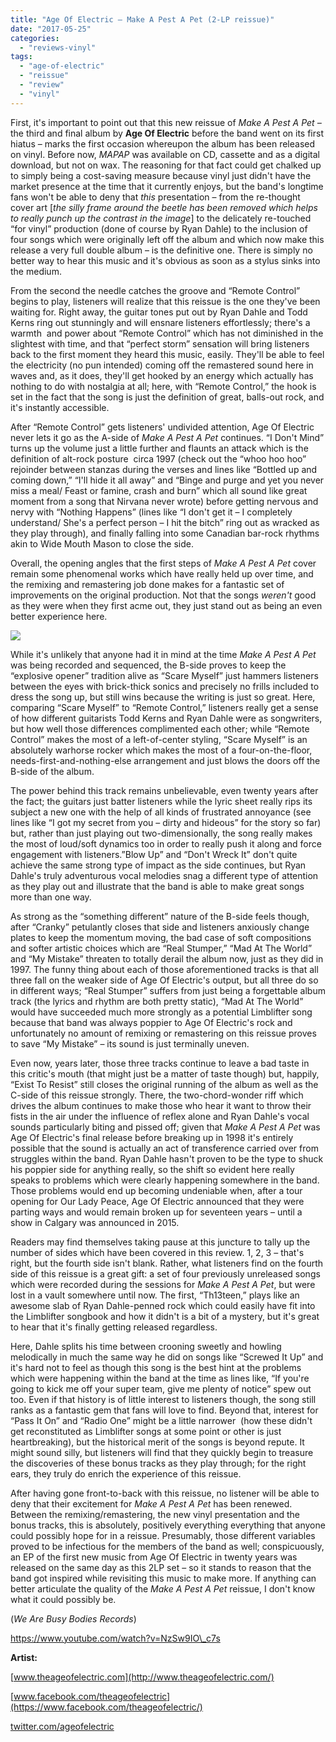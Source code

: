 ```yaml
---
title: "Age Of Electric – Make A Pest A Pet (2-LP reissue)"
date: "2017-05-25"
categories: 
  - "reviews-vinyl"
tags: 
  - "age-of-electric"
  - "reissue"
  - "review"
  - "vinyl"
---
```


First, it's important to point out that this new reissue of _Make A Pest A Pet –_ the third and final album by **Age Of Electric** before the band went on its first hiatus – marks the first occasion whereupon the album has been released on vinyl. Before now, _MAPAP_ was available on CD, cassette and as a digital download, but not on wax. The reasoning for that fact could get chalked up to simply being a cost-saving measure because vinyl just didn't have the market presence at the time that it currently enjoys, but the band's longtime fans won't be able to deny that _this_ presentation – from the re-thought cover art \[_the silly frame around the beetle has been removed which helps to really punch up the contrast in the image_\] to the delicately re-touched “for vinyl” production (done of course by Ryan Dahle) to the inclusion of four songs which were originally left off the album and which now make this release a very full double album – is the definitive one. There is simply no better way to hear this music and it's obvious as soon as a stylus sinks into the medium.

From the second the needle catches the groove and “Remote Control” begins to play, listeners will realize that this reissue is the one they've been waiting for. Right away, the guitar tones put out by Ryan Dahle and Todd Kerns ring out stunningly and will ensnare listeners effortlessly; there's a warmth  and power about “Remote Control” which has not diminished in the slightest with time, and that “perfect storm” sensation will bring listeners back to the first moment they heard this music, easily. They'll be able to feel the electricity (no pun intended) coming off the remastered sound here in waves and, as it does, they'll get hooked by an energy which actually has nothing to do with nostalgia at all; here, with “Remote Control,” the hook is set in the fact that the song is just the definition of great, balls-out rock, and it's instantly accessible.

After “Remote Control” gets listeners' undivided attention, Age Of Electric never lets it go as the A-side of _Make A Pest A Pet_ continues. “I Don't Mind” turns up the volume just a little further and flaunts an attack which is the definition of alt-rock posture  circa 1997 (check out the “whoo hoo hoo” rejoinder between stanzas during the verses and lines like “Bottled up and coming down,” “I'll hide it all away” and “Binge and purge and yet you never miss a meal/ Feast or famine, crash and burn” which all sound like great moment from a song that Nirvana never wrote) before getting nervous and nervy with “Nothing Happens” (lines like “I don't get it – I completely understand/ She's a perfect person – I hit the bitch” ring out as wracked as they play through), and finally falling into some Canadian bar-rock rhythms akin to Wide Mouth Mason to close the side.

Overall, the opening angles that the first steps of _Make A Pest A Pet_ cover remain some phenomenal works which have really held up over time, and the remixing and remastering job done makes for a fantastic set of improvements on the original production. Not that the songs _weren't_ good as they were when they first acme out, they just stand out as being an even better experience here.

![](https://hellbound.ca/wp-content/uploads/2017/05/Age-of-Electric.jpg)

While it's unlikely that anyone had it in mind at the time _Make A Pest A Pet_ was being recorded and sequenced, the B-side proves to keep the “explosive opener” tradition alive as “Scare Myself” just hammers listeners between the eyes with brick-thick sonics and precisely no frills included to dress the song up, but still wins because the writing is just so great. Here, comparing “Scare Myself” to “Remote Control,” listeners really get a sense of how different guitarists Todd Kerns and Ryan Dahle were as songwriters, but how well those differences complimented each other; while “Remote Control” makes the most of a left-of-center styling, “Scare Myself” is an absolutely warhorse rocker which makes the most of a four-on-the-floor, needs-first-and-nothing-else arrangement and just blows the doors off the B-side of the album.

The power behind this track remains unbelievable, even twenty years after the fact; the guitars just batter listeners while the lyric sheet really rips its subject a new one with the help of all kinds of frustrated annoyance (see lines like “I got my secret from you – dirty and hideous” for the story so far) but, rather than just playing out two-dimensionally, the song really makes the most of loud/soft dynamics too in order to really push it along and force engagement with listeners.”Blow Up” and “Don't Wreck It” don't quite achieve the same strong type of impact as the side continues, but Ryan Dahle's truly adventurous vocal melodies snag a different type of attention as they play out and illustrate that the band is able to make great songs more than one way.

As strong as the “something different” nature of the B-side feels though, after “Cranky” petulantly closes that side and listeners anxiously change plates to keep the momentum moving, the bad case of soft compositions and softer artistic choices which are “Real Stumper,” “Mad At The World” and “My Mistake” threaten to totally derail the album now, just as they did in 1997. The funny thing about each of those aforementioned tracks is that all three fall on the weaker side of Age Of Electric's output, but all three do so in different ways; “Real Stumper” suffers from just being a forgettable album track (the lyrics and rhythm are both pretty static), “Mad At The World” would have succeeded much more strongly as a potential Limblifter song because that band was always poppier to Age Of Electric's rock and unfortunately no amount of remixing or remastering on this reissue proves to save “My Mistake” – its sound is just terminally uneven.

Even now, years later, those three tracks continue to leave a bad taste in this critic's mouth (that might just be a matter of taste though) but, happily, “Exist To Resist” still closes the original running of the album as well as the C-side of this reissue strongly. There, the two-chord-wonder riff which drives the album continues to make those who hear it want to throw their fists in the air under the influence of reflex alone and Ryan Dahle's vocal sounds particularly biting and pissed off; given that _Make A Pest A Pet_ was Age Of Electric's final release before breaking up in 1998 it's entirely possible that the sound is actually an act of transference carried over from struggles within the band. Ryan Dahle hasn't proven to be the type to shuck his poppier side for anything really, so the shift so evident here really speaks to problems which were clearly happening somewhere in the band. Those problems would end up becoming undeniable when, after a tour opening for Our Lady Peace, Age Of Electric announced that they were parting ways and would remain broken up for seventeen years – until a show in Calgary was announced in 2015.

Readers may find themselves taking pause at this juncture to tally up the number of sides which have been covered in this review. 1, 2, 3 – that's right, but the fourth side isn't blank. Rather, what listeners find on the fourth side of this reissue is a great gift: a set of four previously unreleased songs which were recorded during the sessions for _Make A Pest A Pet_, but were lost in a vault somewhere until now. The first, “Th13teen,” plays like an awesome slab of Ryan Dahle-penned rock which could easily have fit into the Limblifter songbook and how it didn't is a bit of a mystery, but it's great to hear that it's finally getting released regardless.

Here, Dahle splits his time between crooning sweetly and howling melodically in much the same way he did on songs like “Screwed It Up” and it's hard not to feel as though this song is the best hint at the problems which were happening within the band at the time as lines like, “If you're going to kick me off your super team, give me plenty of notice” spew out too. Even if that history is of little interest to listeners though, the song still ranks as a fantastic gem that fans will love to find. Beyond that, interest for “Pass It On” and “Radio One” might be a little narrower  (how these didn't get reconstituted as Limblifter songs at some point or other is just heartbreaking), but the historical merit of the songs is beyond repute. It might sound silly, but listeners will find that they quickly begin to treasure the discoveries of these bonus tracks as they play through; for the right ears, they truly do enrich the experience of this reissue.

After having gone front-to-back with this reissue, no listener will be able to deny that their excitement for _Make A Pest A Pet_ has been renewed. Between the remixing/remastering, the new vinyl presentation and the bonus tracks, this is absolutely, positively everything everything that anyone could possibly hope for in a reissue. Presumably, those different variables proved to be infectious for the members of the band as well; conspicuously, an EP of the first new music from Age Of Electric in twenty years was released on the same day as this 2LP set – so it stands to reason that the band got inspired while revisiting this music to make more. If anything can better articulate the quality of the _Make A Pest A Pet_ reissue, I don't know what it could possibly be.

(_We Are Busy Bodies Records_)

https://www.youtube.com/watch?v=NzSw9IO\_c7s

**Artist:**

[www.theageofelectric.com](http://www.theageofelectric.com/)

[www.facebook.com/theageofelectric](https://www.facebook.com/theageofelectric/)

[twitter.com/ageofelectric](https://twitter.com/ageofelectric?ref_src=twsrc%5Egoogle%7Ctwcamp%5Eserp%7Ctwgr%5Eauthor)
